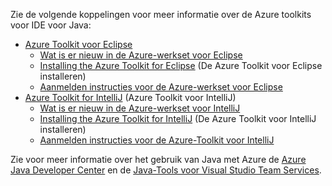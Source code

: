 Zie de volgende koppelingen voor meer informatie over de Azure toolkits voor IDE voor Java:

* [Azure Toolkit voor Eclipse](/azure/azure-toolkit-for-eclipse)
  * [Wat is er nieuw in de Azure-werkset voor Eclipse](/azure/azure-toolkit-for-eclipse-whats-new)
  * [Installing the Azure Toolkit for Eclipse](/azure/azure-toolkit-for-eclipse-installation) (De Azure Toolkit voor Eclipse installeren)
  * [Aanmelden instructies voor de Azure-werkset voor Eclipse](/azure/azure-toolkit-for-eclipse-sign-in-instructions)
* [Azure Toolkit for IntelliJ](/azure/azure-toolkit-for-intellij) (Azure Toolkit voor IntelliJ)
  * [Wat is er nieuw in de Azure-werkset voor IntelliJ](/azure/azure-toolkit-for-intellij-whats-new)
  * [Installing the Azure Toolkit for IntelliJ](/azure/azure-toolkit-for-intellij-installation) (De Azure Toolkit voor IntelliJ installeren)
  * [Aanmelden instructies voor de Azure-Toolkit voor IntelliJ](/azure/azure-toolkit-for-intellij-sign-in-instructions)

Zie voor meer informatie over het gebruik van Java met Azure de [Azure Java Developer Center](https://azure.microsoft.com/develop/java/) en de [Java-Tools voor Visual Studio Team Services](https://java.visualstudio.com/).
